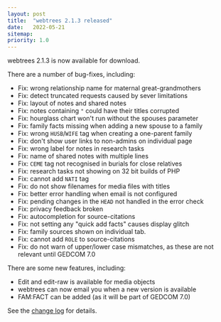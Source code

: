 ```yaml
---
layout: post
title:  "webtrees 2.1.3 released"
date:   2022-05-21
sitemap:
priority: 1.0
---
```


webtrees 2.1.3 is now available for download.

There are a number of bug-fixes, including:

* Fix: wrong relationship name for maternal great-grandmothers
* Fix: detect truncated requests caused by sever limitations
* Fix: layout of notes and shared notes
* Fix: notes containing `"` could have their titles corrupted
* Fix: hourglass chart won't run without the spouses parameter
* Fix: family facts missing when adding a new spouse to a family
* Fix: wrong `HUSB`/`WIFE` tag when creating a one-parent family
* Fix: don't show user links to non-admins on individual page
* Fix: wrong label for notes in research tasks
* Fix: name of shared notes with multiple lines
* Fix: `CEME` tag not recognised in burials for close relatives
* Fix: research tasks not showing on 32 bit builds of PHP
* Fix: cannot add `NATI` tag
* Fix: do not show filenames for media files with titles
* Fix: better error handling when email is not configured
* Fix: pending changes in the `HEAD` not handled in the error check
* Fix: privacy feedback broken
* Fix: autocompletion for source-citations
* Fix: not setting any "quick add facts" causes display glitch
* Fix: family sources shown on individual tab.
* Fix: cannot add `ROLE` to source-citations
* Fix: do not warn of upper/lower case mismatches, as these are not relevant until GEDCOM 7.0

There are some new features, including:

* Edit and edit-raw is available for media objects
* webtrees can now email you when a new version is available
* FAM:FACT can be added (as it will be part of GEDCOM 7.0)

See the [change log](https://github.com/fisharebest/webtrees/compare/2.1.2...2.1.3) for details.
